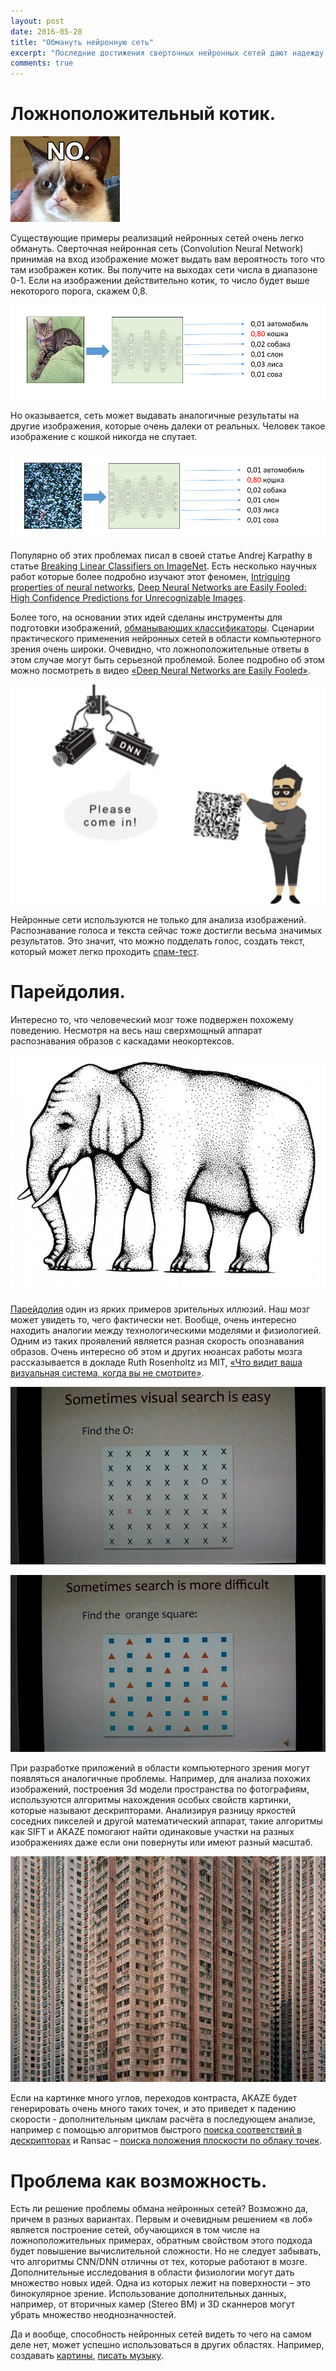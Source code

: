 ```yaml
---
layout: post
date: 2016-05-28
title: "Обмануть нейронную сеть"
excerpt: "Последние достижения сверточных нейронных сетей дают надежду на решение самых разных задач, например, по распознаванию визуальных образов. Полученные результаты в том числе означают, что используемые модели, имея общий фундамент, отличаются от тех, которые работают в человеческом мозге."
comments: true
---
```

# Ложноположительный котик.

![Grumpy](/assets/grumpy.jpg)

Существующие примеры реализаций нейронных сетей очень легко обмануть. Сверточная нейронная сеть (Convolution Neural Network) принимая на вход изображение может выдать вам вероятность того что там изображен котик. Вы получите на выходах сети числа в диапазоне 0-1. Если на изображении действительно котик, то число будет выше некоторого порога, скажем 0,8. 

![input](/assets/input1.png)

Но оказывается, сеть может выдавать аналогичные результаты на другие изображения, которые очень далеки от реальных. 
Человек такое изображение с кошкой никогда не спутает.
 
![input](/assets/input2.png)

Популярно об этих проблемах писал в своей статье Andrej Karpathy 
 в статье [Breaking Linear Classifiers on ImageNet](http://karpathy.github.io/2015/03/30/breaking-convnets/). 
Есть несколько научных работ которые более подробно изучают этот феномен, 
 [Intriguing properties of neural networks](http://arxiv.org/pdf/1312.6199v1.pdf), 
 [Deep Neural Networks are Easily Fooled: High Confidence Predictions for Unrecognizable Images](https://arxiv.org/abs/1412.1897).

Более того, на основании этих идей сделаны инструменты для подготовки изображений, [обманывающих классификаторы](https://github.com/Evolving-AI-Lab/fooling).
Сценарии практического применения нейронных сетей в области компьютерного зрения очень широки. Очевидно, что ложноположительные ответы в 
этом случае могут быть серьезной проблемой.  Более подробно об этом можно посмотреть в видео 
[«Deep Neural Networks are Easily Fooled»](https://www.youtube.com/watch?v=M2IebCN9Ht4).

![fool](/assets/fool.png) 

Нейронные сети используются не только для анализа изображений. Распознавание голоса и текста сейчас тоже достигли весьма значимых результатов. 
Это значит, что можно подделать голос, создать текст, который может легко проходить [спам-тест](http://dmandreev.github.io/2016/03/05/torch7-windows).

# Парейдолия.

Интересно то, что человеческий мозг тоже подвержен похожему поведению. Несмотря на весь наш сверхмощный аппарат распознавания образов с 
каскадами неокортексов.

![elephant](/assets/elephant.jpg) 

[Парейдолия](https://ru.wikipedia.org/wiki/Парейдолия) один из ярких примеров зрительных иллюзий. Наш мозг может увидеть то, чего фактически нет.
Вообще, очень интересно находить аналогии между технологическими моделями и физиологией. Одним из таких проявлений является разная скорость опознавания образов. Очень интересно об этом и других нюансах работы мозга 
рассказывается в докладе Ruth Rosenholtz из MIT, [«Что видит ваша визуальная система, когда вы не смотрите»](https://www.youtube.com/watch?v=nrRrTJRB7Bg).

 
![fast](/assets/sshot1.jpg)

![slow](/assets/sshot2.jpg)
 

При разработке приложений в области компьютерного зрения могут появляться аналогичные проблемы. Например, для анализа похожих изображений, 
построения 3d модели пространства по фотографиям, используются алгоритмы нахождения особых свойств картинки, которые называют дескрипторами. Анализируя разницу яркостей соседних пикселей и другой математический аппарат, 
такие алгоритмы как SIFT и AKAZE помогают найти одинаковые участки на разных изображениях даже если 
они повернуты или имеют разный масштаб.

![aggressive field](/assets/aggfield.jpg)
 
Если на картинке много углов, переходов контраста,  AKAZE будет генерировать очень много таких точек, 
и это приведет к падению скорости - дополнительным циклам расчёта в последующем анализе, например с 
помощью алгоритмов быстрого [поиска соответствий в дескрипторах](http://docs.opencv.org/3.0-beta/modules/features2d/doc/common_interfaces_of_descriptor_matchers.html)
 и  Ransac – [поиска положения плоскости по облаку точек](http://docs.opencv.org/2.4/modules/calib3d/doc/camera_calibration_and_3d_reconstruction.html).
 
# Проблема как возможность.

Есть ли решение проблемы обмана нейронных сетей? Возможно да, причем в разных вариантах. Первым и очевидным решением «в лоб» 
является построение сетей, обучающихся в том числе на ложноположительных примерах, обратным свойством этого подхода будет 
повышение вычислительной сложности. Но не следует забывать, что алгоритмы CNN/DNN отличны от тех, которые работают в мозге. Дополнительные исследования в области физиологии могут дать множество новых идей. Одна из которых лежит на поверхности – это бинокулярное зрение. 
Использование дополнительных данных, например, от вторичных камер (Stereo BM) и 3D сканнеров могут убрать множество неоднозначностей.

Да и вообще, способность нейронных сетей видеть то чего на самом деле нет, может успешно использоваться в других областях. 
Например, создавать [картины](https://deepart.io), [писать музыку](http://web.mit.edu/felixsun/www/neural-music.html).
  


